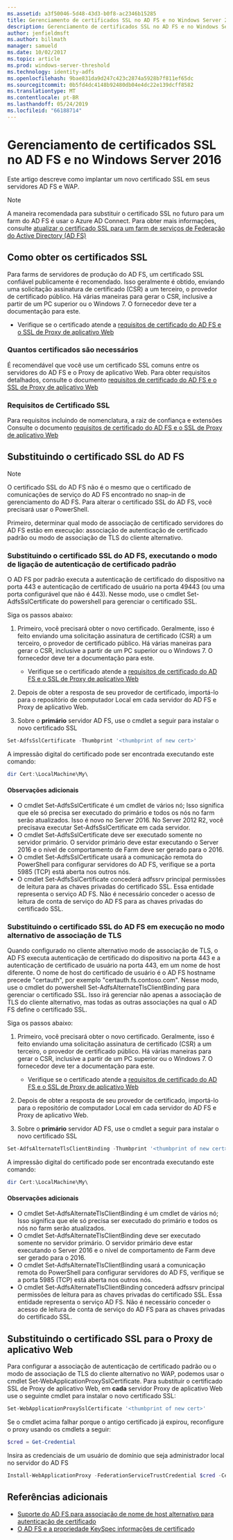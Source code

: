 ```yaml
---
ms.assetid: a3f50046-5d48-43d3-b0f8-ac2346b15285
title: Gerenciamento de certificados SSL no AD FS e no Windows Server 2016
description: Gerenciamento de certificados SSL no AD FS e no Windows Server 2016
author: jenfieldmsft
ms.author: billmath
manager: samueld
ms.date: 10/02/2017
ms.topic: article
ms.prod: windows-server-threshold
ms.technology: identity-adfs
ms.openlocfilehash: 9bae831da9d247c423c2874a5928b7f811ef65dc
ms.sourcegitcommit: 0b5fd4dc4148b92480db04e4dc22e139dcff8582
ms.translationtype: MT
ms.contentlocale: pt-BR
ms.lasthandoff: 05/24/2019
ms.locfileid: "66188714"
---
```

# <a name="managing-ssl-certificates-in-ad-fs-and-wap-in-windows-server-2016"></a>Gerenciamento de certificados SSL no AD FS e no Windows Server 2016



Este artigo descreve como implantar um novo certificado SSL em seus servidores AD FS e WAP.

>[!NOTE]
>A maneira recomendada para substituir o certificado SSL no futuro para um farm do AD FS é usar o Azure AD Connect.  Para obter mais informações, consulte [atualizar o certificado SSL para um farm de serviços de Federação do Active Directory (AD FS)](https://docs.microsoft.com/azure/active-directory/connect/active-directory-aadconnectfed-ssl-update)

## <a name="obtaining-your-ssl-certificates"></a>Como obter os certificados SSL
Para farms de servidores de produção do AD FS, um certificado SSL confiável publicamente é recomendado. Isso geralmente é obtido, enviando uma solicitação assinatura de certificado (CSR) a um terceiro, o provedor de certificado público. Há várias maneiras para gerar o CSR, inclusive a partir de um PC superior ou o Windows 7. O fornecedor deve ter a documentação para este.

- Verifique se o certificado atende a [requisitos de certificado do AD FS e o SSL de Proxy de aplicativo Web](https://technet.microsoft.com/windows-server-docs/identity/ad-fs/overview/AD-FS-2016-Requirements#BKMK_1)

### <a name="how-many-certificates-are-needed"></a>Quantos certificados são necessários
É recomendável que você use um certificado SSL comuns entre os servidores do AD FS e o Proxy de aplicativo Web. Para obter requisitos detalhados, consulte o documento [requisitos de certificado do AD FS e o SSL de Proxy de aplicativo Web](https://technet.microsoft.com/windows-server-docs/identity/ad-fs/overview/AD-FS-2016-Requirements#BKMK_1)

### <a name="ssl-certificate-requirements"></a>Requisitos de Certificado SSL
Para requisitos incluindo de nomenclatura, a raiz de confiança e extensões Consulte o documento [requisitos de certificado do AD FS e o SSL de Proxy de aplicativo Web](https://technet.microsoft.com/windows-server-docs/identity/ad-fs/overview/AD-FS-2016-Requirements#BKMK_1)

## <a name="replacing-the-ssl-certificate-for-ad-fs"></a>Substituindo o certificado SSL do AD FS
> [!NOTE]
> O certificado SSL do AD FS não é o mesmo que o certificado de comunicações de serviço do AD FS encontrado no snap-in de gerenciamento do AD FS. Para alterar o certificado SSL do AD FS, você precisará usar o PowerShell.

Primeiro, determinar qual modo de associação de certificado servidores do AD FS estão em execução: associação de autenticação de certificado padrão ou modo de associação de TLS do cliente alternativo.

### <a name="replacing-the-ssl-certificate-for-ad-fs-running-in-default-certificate-authentication-binding-mode"></a>Substituindo o certificado SSL do AD FS, executando o modo de ligação de autenticação de certificado padrão
O AD FS por padrão executa a autenticação de certificado do dispositivo na porta 443 e autenticação de certificado de usuário na porta 49443 (ou uma porta configurável que não é 443).
Nesse modo, use o cmdlet Set-AdfsSslCertificate do powershell para gerenciar o certificado SSL.

Siga os passos abaixo:

1. Primeiro, você precisará obter o novo certificado. Geralmente, isso é feito enviando uma solicitação assinatura de certificado (CSR) a um terceiro, o provedor de certificado público. Há várias maneiras para gerar o CSR, inclusive a partir de um PC superior ou o Windows 7. O fornecedor deve ter a documentação para este.

    * Verifique se o certificado atende a [requisitos de certificado do AD FS e o SSL de Proxy de aplicativo Web](https://technet.microsoft.com/windows-server-docs/identity/ad-fs/overview/AD-FS-2016-Requirements#BKMK_1)

1. Depois de obter a resposta de seu provedor de certificado, importá-lo para o repositório de computador Local em cada servidor do AD FS e Proxy de aplicativo Web.

1. Sobre o **primário** servidor AD FS, use o cmdlet a seguir para instalar o novo certificado SSL

```powershell
Set-AdfsSslCertificate -Thumbprint '<thumbprint of new cert>'
```

A impressão digital do certificado pode ser encontrada executando este comando:

```powershell
dir Cert:\LocalMachine\My\
```

#### <a name="additional-notes"></a>Observações adicionais

* O cmdlet Set-AdfsSslCertificate é um cmdlet de vários nó; Isso significa que ele só precisa ser executado do primário e todos os nós no farm serão atualizados. Isso é novo no Server 2016. No Server 2012 R2, você precisava executar Set-AdfsSslCertificate em cada servidor.
* O cmdlet Set-AdfsSslCertificate deve ser executado somente no servidor primário. O servidor primário deve estar executando o Server 2016 e o nível de comportamento de Farm deve ser gerado para o 2016.
* O cmdlet Set-AdfsSslCertificate usará a comunicação remota do PowerShell para configurar servidores do AD FS, verifique se a porta 5985 (TCP) está aberta nos outros nós.
* O cmdlet Set-AdfsSslCertificate concederá adfssrv principal permissões de leitura para as chaves privadas do certificado SSL. Essa entidade representa o serviço AD FS. Não é necessário conceder o acesso de leitura de conta de serviço do AD FS para as chaves privadas do certificado SSL.

### <a name="replacing-the-ssl-certificate-for-ad-fs-running-in-alternate-tls-binding-mode"></a>Substituindo o certificado SSL do AD FS em execução no modo alternativo de associação de TLS
Quando configurado no cliente alternativo modo de associação de TLS, o AD FS executa autenticação de certificado do dispositivo na porta 443 e a autenticação de certificado de usuário na porta 443, em um nome de host diferente. O nome de host do certificado de usuário é o AD FS hostname precede "certauth", por exemplo "certauth.fs.contoso.com".
Nesse modo, use o cmdlet do powershell Set-AdfsAlternateTlsClientBinding para gerenciar o certificado SSL. Isso irá gerenciar não apenas a associação de TLS do cliente alternativo, mas todas as outras associações na qual o AD FS define o certificado SSL.

Siga os passos abaixo:

1. Primeiro, você precisará obter o novo certificado. Geralmente, isso é feito enviando uma solicitação assinatura de certificado (CSR) a um terceiro, o provedor de certificado público. Há várias maneiras para gerar o CSR, inclusive a partir de um PC superior ou o Windows 7. O fornecedor deve ter a documentação para este.

    * Verifique se o certificado atende a [requisitos de certificado do AD FS e o SSL de Proxy de aplicativo Web](https://technet.microsoft.com/windows-server-docs/identity/ad-fs/overview/AD-FS-2016-Requirements#BKMK_1)

1. Depois de obter a resposta de seu provedor de certificado, importá-lo para o repositório de computador Local em cada servidor do AD FS e Proxy de aplicativo Web.

1. Sobre o **primário** servidor AD FS, use o cmdlet a seguir para instalar o novo certificado SSL

```powershell
Set-AdfsAlternateTlsClientBinding -Thumbprint '<thumbprint of new cert>'
```

A impressão digital do certificado pode ser encontrada executando este comando:

```powershell
dir Cert:\LocalMachine\My\
```

#### <a name="additional-notes"></a>Observações adicionais

* O cmdlet Set-AdfsAlternateTlsClientBinding é um cmdlet de vários nó; Isso significa que ele só precisa ser executado do primário e todos os nós no farm serão atualizados.
* O cmdlet Set-AdfsAlternateTlsClientBinding deve ser executado somente no servidor primário. O servidor primário deve estar executando o Server 2016 e o nível de comportamento de Farm deve ser gerado para o 2016.
* O cmdlet Set-AdfsAlternateTlsClientBinding usará a comunicação remota do PowerShell para configurar servidores do AD FS, verifique se a porta 5985 (TCP) está aberta nos outros nós.
* O cmdlet Set-AdfsAlternateTlsClientBinding concederá adfssrv principal permissões de leitura para as chaves privadas do certificado SSL. Essa entidade representa o serviço AD FS. Não é necessário conceder o acesso de leitura de conta de serviço do AD FS para as chaves privadas do certificado SSL.

## <a name="replacing-the-ssl-certificate-for-the-web-application-proxy"></a>Substituindo o certificado SSL para o Proxy de aplicativo Web
Para configurar a associação de autenticação de certificado padrão ou o modo de associação de TLS do cliente alternativo no WAP, podemos usar o cmdlet Set-WebApplicationProxySslCertificate.
Para substituir o certificado SSL de Proxy de aplicativo Web, em **cada** servidor Proxy de aplicativo Web use o seguinte cmdlet para instalar o novo certificado SSL:

```powershell
Set-WebApplicationProxySslCertificate '<thumbprint of new cert>'
```

Se o cmdlet acima falhar porque o antigo certificado já expirou, reconfigure o proxy usando os cmdlets a seguir:

```powershell
$cred = Get-Credential
```

Insira as credenciais de um usuário de domínio que seja administrador local no servidor do AD FS

```powershell
Install-WebApplicationProxy -FederationServiceTrustCredential $cred -CertificateThumbprint '<thumbprint of new cert>' -FederationServiceName 'fs.contoso.com'
```

## <a name="additional-references"></a>Referências adicionais  
* [Suporte do AD FS para associação de nome de host alternativo para autenticação de certificado](../operations/AD-FS-support-for-alternate-hostname-binding-for-certificate-authentication.md)
* [O AD FS e a propriedade KeySpec informações de certificado](../technical-reference/AD-FS-and-KeySpec-Property.md)
